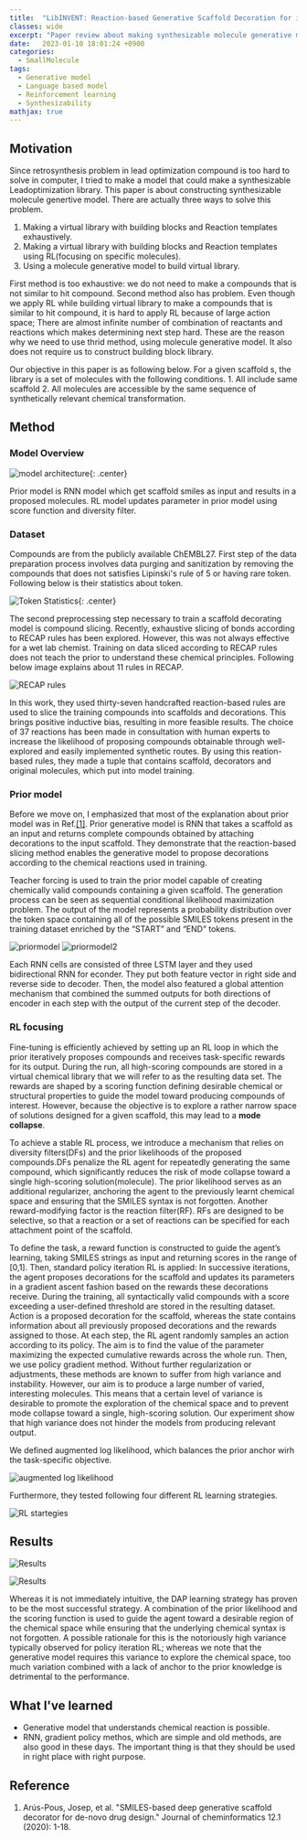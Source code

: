 ```yaml
---
title:  "LibINVENT: Reaction-based Generative Scaffold Decoration for in Silico Library Desgin(2021)"
classes: wide
excerpt: "Paper review about making synthesizable molecule generative model"
date:   2023-01-10 18:01:24 +0900
categories: 
  - SmallMolecule
tags:
  - Generative model
  - Language based model
  - Reinforcement learning
  - Synthesizability
mathjax: true
---
```


## Motivation

Since retrosynthesis problem in lead optimization compound is too hard to solve in computer, I tried to make a model that could make a synthesizable Leadoptimization library. This paper is about constructing synthesizable molecule genertive model. There are actually three ways to solve this problem.

1. Making a virtual library with building blocks and Reaction templates exhaustively.
2. Making a virtual library with building blocks and Reaction templates using RL(focusing on specific molecules).
3. Using a molecule generative model to build virtual library.

First method is too exhaustive: we do not need to make a compounds that is not similar to hit compound. Second method also has problem. Even though we apply RL while building virtual library to make a compounds that is similar to hit compound, it is hard to apply RL because of large action space; There are almost infinite number of combination of reactants and reactions which makes determining next step hard. These are the reason why we need to use thrid method, using molecule generative model. It also does not require us to construct building block library. 

Our objective in this paper is as following below. For a given scaffold s, the library is a set of molecules with the following conditions. 1. All include same scaffold 2. All molecules are accessible by the same sequence of synthetically relevant chemical transformation. 

## Method

### Model Overview

![model architecture](https://jasonkim8652.github.io/assets/images/Libinvent_1.jpg){: .center}

Prior model is RNN model which get scaffold smiles as input and results in a proposed molecules. RL model updates parameter in prior model using score function and diversity filter. 

### Dataset

Compounds are from the publicly available ChEMBL27. First step of the data preparation process involves data purging and sanitization by removing the compounds that does not satisfies Lipinski's rule of 5 or having rare token. Following below is their statistics about token. 

![Token Statistics](https://jasonkim8652.github.io/assets/images/Libinvent_2.png){: .center}

The second preprocessing step necessary to train a scaffold decorating model is compound slicing. Recently, exhaustive slicing of bonds according to RECAP rules has been explored. However, this was not always effective for a wet lab chemist. Training on data sliced according to RECAP rules does not teach the prior to understand these chemical principles. Following below image explains about 11 rules in RECAP.

![RECAP rules](https://jasonkim8652.github.io/assets/images/Libinvent_3.png)

In this work, they used thirty-seven handcrafted reaction-based rules are used to slice the training compounds into scaffolds and decorations. This brings positive inductive bias,  resulting in more feasible results. The choice of 37 reactions has been made in consultation with human experts to increase the likelihood of proposing compounds obtainable through well-explored and easily implemented synthetic routes. By using this reation-based rules, they made a tuple that contains scaffold, decorators and original molecules, which put into model training. 

### Prior model

Before we move on, I emphasized that most of the explanation about prior model was in Ref.[[1]](https://jcheminf.biomedcentral.com/articles/10.1186/s13321-020-00441-8). Prior generative model is RNN that takes a scaffold as an input and returns complete compounds obtained by attaching decorations to the input scaffold. They demonstrate that the reaction-based slicing method enables the generative model to propose decorations according to the chemical reactions used in training. 

Teacher forcing is used to train the prior model capable of creating chemically valid compounds containing a given scaffold. The generation process can be seen as sequential conditional likelihood maximization problem. The output of the model represents a probability distribution over the token space containing all of the possible SMILES tokens present in the training dataset enriched by the “START” and “END” tokens.

![priormodel](https://jasonkim8652.github.io/assets/images/Libinvent_4.jpg)
![priormodel2](https://jasonkim8652.github.io/assets/images/Libinvent_5.jpg)

Each RNN cells are consisted of three LSTM layer and they used bidirectional RNN for econder. They put both feature vector in right side and reverse side to decoder. Then, the model also featured a global attention mechanism that combined the summed outputs for both directions of encoder in each step with the output of the current step of the decoder. 

### RL focusing

Fine-tuning is efficiently achieved by setting up an RL loop in which the prior iteratively proposes compounds and receives task-specific rewards for its output. During the run, all high-scoring compounds are stored in a virtual chemical library that we will refer to as the resulting data set. The rewards are shaped by a scoring function defining desirable chemical or structural properties to guide the model toward producing compounds of interest. However, because the objective is to explore a rather narrow space of solutions designed for a given scaffold, this may lead to a **mode collapse**. 

To achieve a stable RL process, we introduce a mechanism that relies on diversity filters(DFs) and the prior likelihoods of the proposed compounds.DFs penalize the RL agent for repeatedly generating the same compound, which significantly reduces the risk of mode collapse toward a single high-scoring solution(molecule). The prior likelihood serves as an additional regularizer, anchoring the agent to the previously learnt chemical space and ensuring that the SMILES syntax is not forgotten. Another reward-modifying factor is the reaction filter(RF). RFs are designed to be selective, so that a reaction or a set of reactions can be specified for each attachment point of the scaffold.

To define the task, a reward function is constructed to guide the agent’s learning, taking SMILES strings as input and returning scores in the range of [0,1]. Then, standard policy iteration RL is applied: In successive iterations, the agent proposes decorations for the scaffold and updates its parameters in a gradient ascent fashion based on the rewards these decorations receive. During the training, all syntactically valid compounds with a score exceeding a user-defined threshold are stored in the resulting dataset. Action is a proposed decoration for the scaffold, whereas the state contains information about all previously proposed decorations and the rewards assigned to those. At each step, the RL agent randomly samples an action according to its policy. The aim is to find the value of the parameter maximizing the expected cumulative rewards across the whole run. Then, we use policy gradient method. Without further regularization or adjustments, these methods are known to suffer from high variance and instability. However, our aim is to produce a large number of varied, interesting molecules. This means that a certain level of variance is desirable to promote the exploration of the chemical space and to prevent mode collapse toward a single, high-scoring solution. Our experiment show that high variance does not hinder the models from producing relevant output. 

We defined augmented log likelihood, which balances the prior anchor wirh the task-specific objective. 

![augmented log likelihood](https://jasonkim8652.github.io/assets/images/Libinvent_6.png)

Furthermore, they tested following four different RL learning strategies.

![RL startegies](https://jasonkim8652.github.io/assets/images/Libinvent_7.png)

## Results

![Results](https://jasonkim8652.github.io/assets/images/Libinvent_8.jpg)

![Results](https://jasonkim8652.github.io/assets/images/Libinvent_9.jpg)

Whereas it is not immediately intuitive, the DAP learning strategy has proven to be the most successful strategy. A combination of the prior likelihood and the scoring function is used to guide the agent toward a desirable region of the chemical space while ensuring that the underlying chemical syntax is not forgotten. A possible rationale for this is the notoriously high variance typically observed for policy iteration RL; whereas we note that the generative model requires this variance to explore the chemical space, too much variation combined with a lack of anchor to the prior knowledge is detrimental to the performance. 

## What I've learned

* Generative model that understands chemical reaction is possible.
* RNN, gradient policy methos, which are simple and old methods, are also good in these days. The important thing is that they should be used in right place with right purpose. 





## Reference

1. Arús-Pous, Josep, et al. "SMILES-based deep generative scaffold decorator for de-novo drug design." Journal of cheminformatics 12.1 (2020): 1-18.
